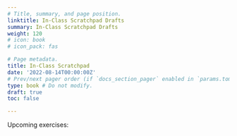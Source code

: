 ```yaml
---
# Title, summary, and page position.
linktitle: In-Class Scratchpad Drafts
summary: In-Class Scratchpad Drafts
weight: 120
# icon: book
# icon_pack: fas

# Page metadata.
title: In-Class Scratchpad
date: '2022-08-14T00:00:00Z'
# Prev/next pager order (if `docs_section_pager` enabled in `params.toml`)
type: book # Do not modify.
draft: true
toc: false

---
```


Upcoming exercises:







